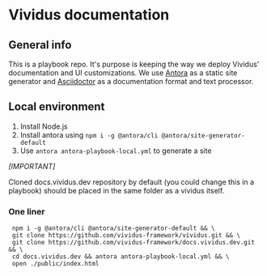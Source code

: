 # Vividus documentation

## General info
This is a playbook repo. It's purpose is keeping the way we deploy Vividus' documentation and UI customizations.
We use [Antora](https://docs.antora.org/) as a static site generator and [Asciidoctor](https://asciidoctor.org/docs/) as a documentation format and text processor.

## Local environment

1. Install Node.js
2. Install antora using `npm i -g @antora/cli @antora/site-generator-default`
3. Use `antora antora-playbook-local.yml` to generate a site

*[IMPORTANT]*

Cloned docs.vividus.dev repository by default (you could change this in a playbook) should be placed in the same folder as a vividus itself.

### One liner
```shell
 npm i -g @antora/cli @antora/site-generator-default && \  
 git clone https://github.com/vividus-framework/vividus.git && \   
 git clone https://github.com/vividus-framework/docs.vividus.dev.git && \   
 cd docs.vividus.dev && antora antora-playbook-local.yml && \  
 open ./public/index.html
 ```
